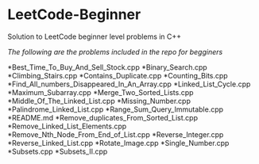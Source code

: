 # LeetCode-Beginner
Solution to LeetCode beginner level problems in C++

*The following are the problems included in the repo for begginers* 

*Best_Time_To_Buy_And_Sell_Stock.cpp
*Binary_Search.cpp
*Climbing_Stairs.cpp
*Contains_Duplicate.cpp
*Counting_Bits.cpp
*Find_All_numbers_Disappeared_In_An_Array.cpp
*Linked_List_Cycle.cpp
*Maximum_Subarray.cpp
*Merge_Two_Sorted_Lists.cpp
*Middle_Of_The_Linked_List.cpp
*Missing_Number.cpp
*Palindrome_Linked_List.cpp
*Range_Sum_Query_Immutable.cpp
*README.md
*Remove_duplicates_From_Sorted_List.cpp
*Remove_Linked_List_Elements.cpp
*Remove_Nth_Node_From_End_of_List.cpp
*Reverse_Integer.cpp
*Reverse_Linked_List.cpp
*Rotate_Image.cpp
*Single_Number.cpp
*Subsets.cpp
*Subsets_II.cpp
